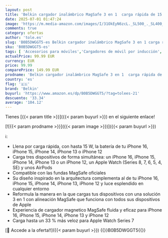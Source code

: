 ```yaml
---
layout: post
title: 'Belkin cargador inalámbrico MagSafe 3 en 1  carga rápida de 15 W para iPhone  carga rápida para AppleWatch  estación de carga para AirPods  iPhone 16  Plus  Pro  Max  Apple Watch y AirPods  Negro'
date: 2025-07-01 01:47:24
image: 'https://m.media-amazon.com/images/I/31OkEyN6zcL._SL500_._SL400_.jpg'
comments: true
category: ofertas
author: 'tole.es'
slug: 'B0B5DWGGT5-es Belkin cargador inalámbrico MagSafe 3 en 1 carga rápida de...'
sku: 'B0B5DWGGT5-es'
tags: [ 'Accesorios para móviles','Cargadores de móvil por inducción','Cargadores para móviles','Comunicación móvil y accesorios','Electrónica','apple','belkin','iphone','magsafe','🇪🇸', ]
actualPrice: 99.99 EUR
currency: EUR
price: 99.99
comparePrice: 149.99 EUR
prodname: 'Belkin cargador inalámbrico MagSafe 3 en 1  carga rápida de 15 W para iPhone  carga rápida para AppleWatch  estación de carga para AirPods  iPhone 16  Plus  Pro  Max  Apple Watch y AirPods  Negro'
country: 'es'
flag: '🇪🇸'
brand: 'Belkin'
buyurl: 'https://www.amazon.es/dp/B0B5DWGGT5/?tag=tolees-21'
descuento: '33.34'
average: '104.12'
---
```


Tienes [{{< param title >}}]({{< param buyurl >}}) en el siguiente enlace!

[![{{< param prodname >}}]({{< param image >}})]({{< param buyurl >}})

ℹ️:

- Llena por carga rápida, con hasta 15 W, la batería de tu iPhone 16, iPhone 15, iPhone 14, iPhone 13 o iPhone 12
- Carga tres dispositivos de forma simultánea: un iPhone 16, iPhone 15, iPhone 14, iPhone 13 o un iPhone 12, un Apple Watch (Series 8, 7, 6, 5, 4, SE) y unos AirPods
- Compatible con las fundas MagSafe oficiales
- Su diseño inspirado en la arquitectura complementa al de tu iPhone 16, iPhone 15, iPhone 14, iPhone 13, iPhone 12 y luce esplendido en cualquier entorno
- Reformula la manera en la que cargas tus dispositivos con una solución 3 en 1 con alineación MagSafe que funciona con todos sus dispositivos de Apple
- Experiencia de cargador magnetico MagSafe fluida y eficaz para iPhone 16, iPhone 15, iPhone 14, iPhone 13 y iPhone 12
- Carga hasta un 33 % más veloz para Apple Watch Series 7

[🛒 Accede a la oferta!!]({{< param buyurl >}})
{{<world>}}B0B5DWGGT5{{</world>}}
